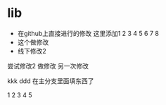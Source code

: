 # lib
- 在github上直接进行的修改 这里添加1 2 3 4 5 6 7 8
- 这个做修改
- 线下修改2

尝试修改2
做修改
另一次修改

kkk
ddd
在主分支里面填东西了

1
2
3
4
5